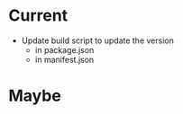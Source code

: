 # Current
- Update build script to update the version 
    - in package.json
    - in manifest.json

# Maybe
